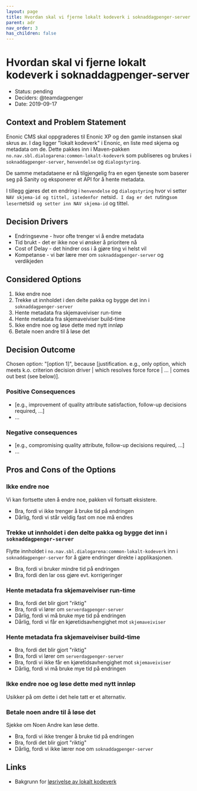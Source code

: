 ```yaml
---
layout: page
title: Hvordan skal vi fjerne lokalt kodeverk i soknaddagpenger-server
parent: adr
nav_order: 3
has_children: false
---
```


# Hvordan skal vi fjerne lokalt kodeverk i soknaddagpenger-server

* Status: pending
* Deciders: @teamdagpenger
* Date: 2019-09-17

## Context and Problem Statement

Enonic CMS skal oppgraderes til Enonic XP og den gamle instansen skal skrus av. I dag ligger "lokalt kodeverk" i Enonic, en liste med skjema og metadata om de. Dette pakkes inn i Maven-pakken `no.nav.sbl.dialogarena:common-lokalt-kodeverk` som publiseres og brukes i `soknaddagpenger-server`, `henvendelse` og `dialogstyring`. 

De samme metadataene er nå tilgjengelig fra en egen tjeneste som baserer seg på Sanity og eksponerer et API for å hente metadata.

I tillegg gjøres det en endring i `henvendelse` og `dialogstyring` hvor vi setter `NAV skjema-id og tittel, istedenfor `netsid`. I dag er det `ruting` som leser `netsid` og setter inn NAV skjema-id` og tittel.

## Decision Drivers 

* Endringsevne - hvor ofte trenger vi å endre metadata
* Tid brukt - det er ikke noe vi ønsker å prioritere nå
* Cost of Delay - det hindrer oss i å gjøre ting vi helst vil
* Kompetanse - vi bør lære mer om `soknaddagpenger-server` og verdikjeden

## Considered Options

1. Ikke endre noe
2. Trekke ut innholdet i den delte pakka og bygge det inn i `soknaddagpenger-server`
3. Hente metadata fra skjemaveiviser run-time
4. Hente metadata fra skjemaveiviser build-time
5. Ikke endre noe og løse dette med nytt innløp
6. Betale noen andre til å løse det

## Decision Outcome

Chosen option: "[option 1]", because [justification. e.g., only option, which meets k.o. criterion decision driver | which resolves force force | … | comes out best (see below)].

### Positive Consequences <!-- optional -->

* [e.g., improvement of quality attribute satisfaction, follow-up decisions required, …]
* …

### Negative consequences <!-- optional -->

* [e.g., compromising quality attribute, follow-up decisions required, …]
* …

## Pros and Cons of the Options 

### Ikke endre noe

Vi kan fortsette uten å endre noe, pakken vil fortsatt eksistere.

* Bra, fordi vi ikke trenger å bruke tid på endringen
* Dårlig, fordi vi står veldig fast om noe må endres

### Trekke ut innholdet i den delte pakka og bygge det inn i `soknaddagpenger-server`

Flytte innholdet i `no.nav.sbl.dialogarena:common-lokalt-kodeverk` inn i `soknaddagpenger-server` for å gjøre endringer direkte i applikasjonen.

* Bra, fordi vi bruker mindre tid på endringen
* Bra, fordi den lar oss gjøre evt. korrigeringer

### Hente metadata fra skjemaveiviser run-time

* Bra, fordi det blir gjort "riktig"
* Bra, fordi vi lører om `serverdagpenger-server`
* Dårlig, fordi vi må bruke mye tid på endringen
* Dårlig, fordi vi får en kjøretidsavhengighet mot `skjemaveiviser`

### Hente metadata fra skjemaveiviser build-time

* Bra, fordi det blir gjort "riktig"
* Bra, fordi vi lører om `serverdagpenger-server`
* Bra, fordi vi ikke får en kjøretidsavhengighet mot `skjemaveiviser`
* Dårlig, fordi vi må bruke mye tid på endringen

### Ikke endre noe og løse dette med nytt innløp

Usikker på om dette i det hele tatt er et alternativ.

### Betale noen andre til å løse det

Sjekke om Noen Andre kan løse dette.

* Bra, fordi vi ikke trenger å bruke tid på endringen
* Bra, fordi det blir gjort "riktig"
* Dårlig, fordi vi ikke lærer noe om `soknaddagpenger-server`

## Links 

* Bakgrunn for [løsrivelse av lokalt kodeverk](https://confluence.adeo.no/pages/viewpage.action?pageId=322899701)

